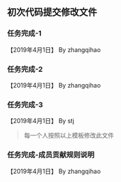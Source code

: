 ## 初次代码提交修改文件

### 任务完成-1

【2019年4月1日】 By zhangqihao

### 任务完成-2

【2019年4月1日】 By zhangqihao

### 任务完成-3

【2019年4月1日】 By stj

> 每一个人按照以上模板修改此文件
### 任务完成-成员贡献规则说明

【2019年4月1日】 By zhangqihao
